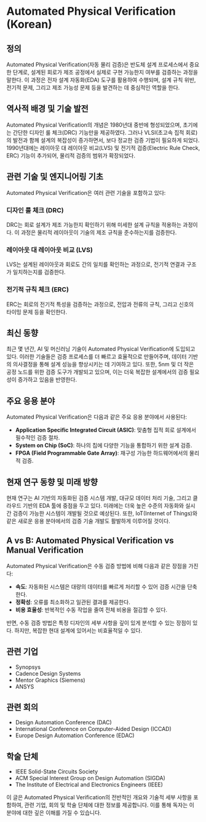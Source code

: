 # Automated Physical Verification (Korean)

## 정의
Automated Physical Verification(자동 물리 검증)은 반도체 설계 프로세스에서 중요한 단계로, 설계된 회로가 제조 공정에서 실제로 구현 가능한지 여부를 검증하는 과정을 말한다. 이 과정은 전자 설계 자동화(EDA) 도구를 활용하여 수행되며, 설계 규칙 위반, 전기적 문제, 그리고 제조 가능성 문제 등을 발견하는 데 중심적인 역할을 한다.

## 역사적 배경 및 기술 발전
Automated Physical Verification의 개념은 1980년대 중반에 형성되었으며, 초기에는 간단한 디자인 룰 체크(DRC) 기능만을 제공하였다. 그러나 VLSI(초고속 집적 회로)의 발전과 함께 설계의 복잡성이 증가하면서, 보다 정교한 검증 기법이 필요하게 되었다. 1990년대에는 레이아웃 대 레이아웃 비교(LVS) 및 전기적 검증(Electric Rule Check, ERC) 기능이 추가되어, 물리적 검증의 범위가 확장되었다.

## 관련 기술 및 엔지니어링 기초
Automated Physical Verification은 여러 관련 기술을 포함하고 있다:

### 디자인 룰 체크 (DRC)
DRC는 회로 설계가 제조 가능한지 확인하기 위해 미세한 설계 규칙을 적용하는 과정이다. 이 과정은 물리적 레이아웃이 기술의 제조 규칙을 준수하는지를 검증한다.

### 레이아웃 대 레이아웃 비교 (LVS)
LVS는 설계된 레이아웃과 회로도 간의 일치를 확인하는 과정으로, 전기적 연결과 구조가 일치하는지를 검증한다.

### 전기적 규칙 체크 (ERC)
ERC는 회로의 전기적 특성을 검증하는 과정으로, 전압과 전류의 규칙, 그리고 신호의 타이밍 문제 등을 확인한다.

## 최신 동향
최근 몇 년간, AI 및 머신러닝 기술이 Automated Physical Verification에 도입되고 있다. 이러한 기술들은 검증 프로세스를 더 빠르고 효율적으로 만들어주며, 데이터 기반의 의사결정을 통해 설계 성능을 향상시키는 데 기여하고 있다. 또한, 5nm 및 더 작은 공정 노드를 위한 검증 도구가 개발되고 있으며, 이는 더욱 복잡한 설계에서의 검증 필요성이 증가하고 있음을 반영한다.

## 주요 응용 분야
Automated Physical Verification은 다음과 같은 주요 응용 분야에서 사용된다:

- **Application Specific Integrated Circuit (ASIC)**: 맞춤형 집적 회로 설계에서 필수적인 검증 절차.
- **System on Chip (SoC)**: 하나의 칩에 다양한 기능을 통합하기 위한 설계 검증.
- **FPGA (Field Programmable Gate Array)**: 재구성 가능한 하드웨어에서의 물리적 검증.

## 현재 연구 동향 및 미래 방향
현재 연구는 AI 기반의 자동화된 검증 시스템 개발, 대규모 데이터 처리 기술, 그리고 클라우드 기반의 EDA 툴에 중점을 두고 있다. 미래에는 더욱 높은 수준의 자동화와 실시간 검증이 가능한 시스템이 개발될 것으로 예상된다. 또한, IoT(Internet of Things)와 같은 새로운 응용 분야에서의 검증 기술 개발도 활발하게 이루어질 것이다.

## A vs B: Automated Physical Verification vs Manual Verification
Automated Physical Verification은 수동 검증 방법에 비해 다음과 같은 장점을 가진다:

- **속도**: 자동화된 시스템은 대량의 데이터를 빠르게 처리할 수 있어 검증 시간을 단축한다.
- **정확성**: 오류를 최소화하고 일관된 결과를 제공한다.
- **비용 효율성**: 반복적인 수동 작업을 줄여 전체 비용을 절감할 수 있다.

반면, 수동 검증 방법은 특정 디자인의 세부 사항을 깊이 있게 분석할 수 있는 장점이 있다. 하지만, 복잡한 현대 설계에 있어서는 비효율적일 수 있다.

## 관련 기업
- Synopsys
- Cadence Design Systems
- Mentor Graphics (Siemens)
- ANSYS

## 관련 회의
- Design Automation Conference (DAC)
- International Conference on Computer-Aided Design (ICCAD)
- Europe Design Automation Conference (EDAC)

## 학술 단체
- IEEE Solid-State Circuits Society
- ACM Special Interest Group on Design Automation (SIGDA)
- The Institute of Electrical and Electronics Engineers (IEEE)

이 글은 Automated Physical Verification의 전반적인 개요와 기술적 세부 사항을 포함하여, 관련 기업, 회의 및 학술 단체에 대한 정보를 제공합니다. 이를 통해 독자는 이 분야에 대한 깊은 이해를 가질 수 있습니다.